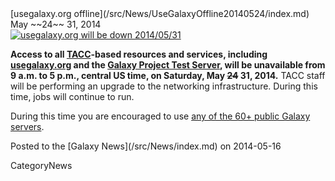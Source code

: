 <div class='newsItemHeader'>[usegalaxy.org offline](/src/News/UseGalaxyOffline20140524/index.md) May ~~24~~ 31, 2014</div>

<div class='right'><a href='http://usegalaxy.org'><img src="/src/Images/Logos/UseGalaxyOrgLogoShadow200.png" alt="usegalaxy.org will be down 2014/05/31"  /></a></div>

**Access to all [TACC](https://www.tacc.utexas.edu/)-based resources and services, including [usegalaxy.org](http://usegalaxy.org) and the [Galaxy Project Test Server](https://test.galaxyproject.org/), will be unavailable from 9 a.m. to 5 p.m., central US time, on Saturday, May ~~24~~ 31, 2014.** TACC staff will be performing an upgrade to the networking infrastructure. During this time, jobs will continue to run.

During this time you are encouraged to use [any of the 60+ public Galaxy servers](/src/PublicGalaxyServers/index.md).

<div class='newsItemFooter'>Posted to the [Galaxy News](/src/News/index.md) on 2014-05-16</div>

CategoryNews
